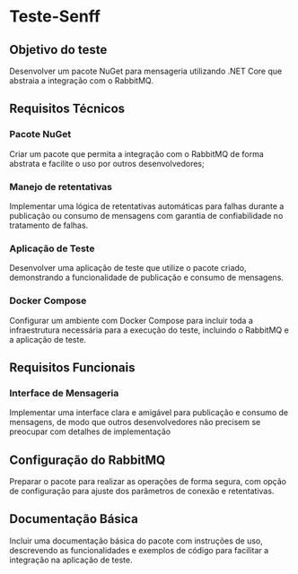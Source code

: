 # Teste-Senff

## Objetivo do teste
Desenvolver um pacote NuGet para mensageria utilizando .NET Core que abstraia a integração com o RabbitMQ.


## Requisitos Técnicos
### Pacote NuGet
Criar um pacote que permita a integração com o RabbitMQ de forma abstrata e facilite o uso por outros desenvolvedores;

### Manejo de retentativas
Implementar uma lógica de retentativas automáticas para falhas durante a publicação ou consumo de mensagens com garantia de confiabilidade no tratamento de falhas.

### Aplicação de Teste
Desenvolver uma aplicação de teste que utilize o pacote criado, demonstrando a funcionalidade de publicação e consumo de mensagens.

### Docker Compose
Configurar um ambiente com Docker Compose para incluir toda a infraestrutura necessária para a execução do teste, incluindo o RabbitMQ e a aplicação de teste.



## Requisitos Funcionais
### Interface de Mensageria
Implementar uma interface clara e amigável para publicação e consumo de mensagens, de modo que outros desenvolvedores não precisem se preocupar com detalhes de implementação

## Configuração do RabbitMQ
Preparar o pacote para realizar as operações de forma segura, com opção de configuração para ajuste dos parâmetros de conexão e retentativas.

## Documentação Básica
Incluir uma documentação básica do pacote com instruções de uso, descrevendo as funcionalidades e exemplos de código para facilitar a integração na aplicação de teste.

